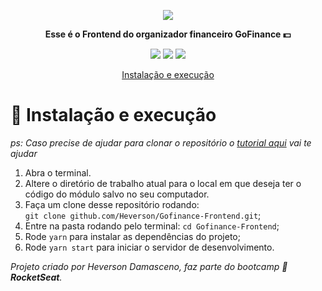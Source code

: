 <p align="center">
<img src="https://user-images.githubusercontent.com/729786/83621922-b2e73c00-a565-11ea-8067-99fdee0ad41b.png"/>
</p>
<p align="center">
<strong> Esse é o Frontend do organizador financeiro GoFinance 💵</strong></p>
<p align="center">
<img src="https://img.shields.io/badge/Gofinance-%F0%9F%92%B5-green"/>
<img src="https://img.shields.io/github/forks/Heverson/Gofinance-Frontend"/>
<img src="https://badgen.net/npm/types/react/" />
</p>
<p align="center"><a href="#-instalação-e-execução">Instalação e execução</a><p>
<h1>🚀 Instalação e execução</h1>

_ps: Caso precise de ajudar para clonar o repositório o [tutorial aqui](https://help.github.com/pt/github/creating-cloning-and-archiving-repositories/cloning-a-repository)  vai te ajudar_

1.  Abra o terminal.
2.  Altere o diretório de trabalho atual para o local em que deseja ter o código do módulo salvo no seu computador.
3.  Faça um clone desse repositório rodando:  
    `git clone github.com/Heverson/Gofinance-Frontend.git`;
4.  Entre na pasta rodando pelo terminal:  `cd Gofinance-Frontend`;
5.  Rode  `yarn`  para instalar as dependências do projeto;
6.  Rode  `yarn start`  para iniciar o servidor de desenvolvimento.

*Projeto criado por Heverson Damasceno, faz parte do bootcamp 🚀<strong>RocketSeat</strong>.*
